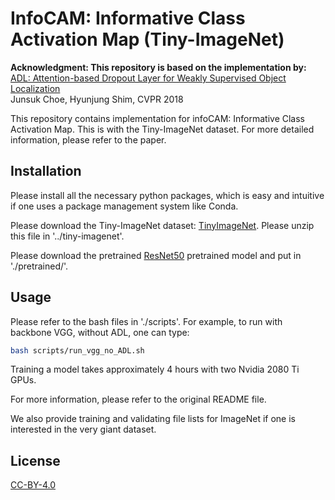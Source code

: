 # InfoCAM: Informative Class Activation Map (Tiny-ImageNet)

**Acknowledgment: This repository is based on the implementation by:**
[ADL: Attention-based Dropout Layer for Weakly Supervised Object Localization
](https://github.com/junsukchoe/ADL/tree/master/Pytorch)\
Junsuk Choe, Hyunjung Shim, CVPR 2018

This repository contains implementation for infoCAM: Informative
Class Activation Map. This is with the Tiny-ImageNet
dataset. For more detailed information, please refer to the paper. 

## Installation

Please install all the necessary python packages, which is easy
and intuitive if one uses a package management system like Conda.

Please download the Tiny-ImageNet dataset: 
[TinyImageNet](https://tiny-imagenet.herokuapp.com/). 
Please unzip this file in '../tiny-imagenet'.

Please download the pretrained [ResNet50](https://drive.google.com/open?id=0B7fNdx_jAqhtbllXbWxMVEdZclE)
pretrained model and put in './pretrained/'. 

## Usage

Please refer to the bash files in './scripts'. For example, 
to run with backbone VGG, without ADL, one can type: 
```bash
bash scripts/run_vgg_no_ADL.sh
```

Training a model takes approximately 4 hours with two 
Nvidia 2080 Ti GPUs.

For more information, please refer to the original README file. 

We also provide training and validating file lists for ImageNet if 
one is interested in the very giant dataset. 

## License
[CC-BY-4.0](https://choosealicense.com/licenses/cc-by-4.0/)